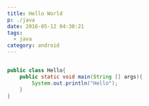 ```yaml
---
title: Hello World
p: ./java
date: 2016-05-12 04:30:21
tags:
  - java
category: android
---
```





``` java

public class Hello{
	public static void main(String [] args){
		System.out.println("Hello");	
	}
}

```


